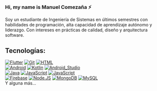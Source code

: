 ### Hi, my name is Manuel Comezaña ⚡

<!--
**Manuel0606/Manuel0606** is a ✨ _special_ ✨ repository because its `README.md` (this file) appears on your GitHub profile.

Here are some ideas to get you started:

- 🔭 I’m currently working on ...
- 🌱 I’m currently learning ...
- 👯 I’m looking to collaborate on ...
- 🤔 I’m looking for help with ...
- 💬 Ask me about ...
- 📫 How to reach me: ...
- 😄 Pronouns: ...
- ⚡ Fun fact: ...
-->

Soy un estudiante de Ingeniería de Sistemas en últimos semestres 
con habilidades de programación, alta capacidad de aprendizaje
autónomo y liderazgo. Con intereses en prácticas de calidad,
diseño y arquitectura software.

## Tecnologías:
[![Flutter](https://img.shields.io/badge/flutter-blue?style=for-the-badge&logo=flutter&logoColor=white&labelColor=101010)]()
[![Git](https://img.shields.io/badge/git-red?style=for-the-badge&logo=git&logoColor=white&labelColor=101010)]()
[![HTML](https://img.shields.io/badge/html-yellow?style=for-the-badge&logo=html&logoColor=white&labelColor=101010)]()
</br>
[![Android](https://img.shields.io/badge/Android-3DDC84?style=for-the-badge&logo=android&logoColor=white&labelColor=101010)]()
[![Kotlin](https://img.shields.io/badge/python-0095D5?style=for-the-badge&logo=python&logoColor=white&labelColor=101010)]()
[![Android_Studio](https://img.shields.io/badge/Android_Studio-3DDC84?style=for-the-badge&logo=android-studio&logoColor=white&labelColor=101010)]()
</br>
[![Java](https://img.shields.io/badge/Java-007396?style=for-the-badge&logo=java&logoColor=white&labelColor=101010)]()
[![JavaScript](https://img.shields.io/badge/JavaScript-F7DF1E?style=for-the-badge&logo=javascript&logoColor=white&labelColor=101010)]()
[![JavaScript](https://img.shields.io/badge/vsc-0095D5?style=for-the-badge&logo=visualstudiocode&logoColor=white&labelColor=101010)]()
</br>
[![Firebase](https://img.shields.io/badge/Firebase-FFCA28?style=for-the-badge&logo=firebase&logoColor=white&labelColor=101010)]()
[![Node.JS](https://img.shields.io/badge/Node.JS-339933?style=for-the-badge&logo=node.js&logoColor=white&labelColor=101010)]()
[![MongoDB](https://img.shields.io/badge/MongoDB-47A248?style=for-the-badge&logo=mongodb&logoColor=white&labelColor=101010)]()
[![MySQL](https://img.shields.io/badge/MySQL-4479A1?style=for-the-badge&logo=mysql&logoColor=white&labelColor=101010)]()
</br>
Y alguna más...
<!-- 
## Muestra de algunos proyectos:
  
  
<table style="width:100%">
  <tr>
    <td>
  		<img src="https://user-images.githubusercontent.com/64750064/197629997-947bcdb2-8104-46cc-b066-1d6d285d310d.png">
	  </td>
    <td>
      <img src="https://user-images.githubusercontent.com/64750064/197630004-b0996f73-e84a-4c4b-af5d-2358fef46b0c.png">
	  </td>
    <td>
      <img src="https://user-images.githubusercontent.com/64750064/197630006-7c696261-3f55-4315-87b9-d387891be6eb.png">
	  </td>
  </tr>
  <tr>
    <td>
      <img src="https://user-images.githubusercontent.com/64750064/197633846-c4da9484-7cf5-4030-b10f-31a5476a614d.png">
	  </td>

</table>
 -->
